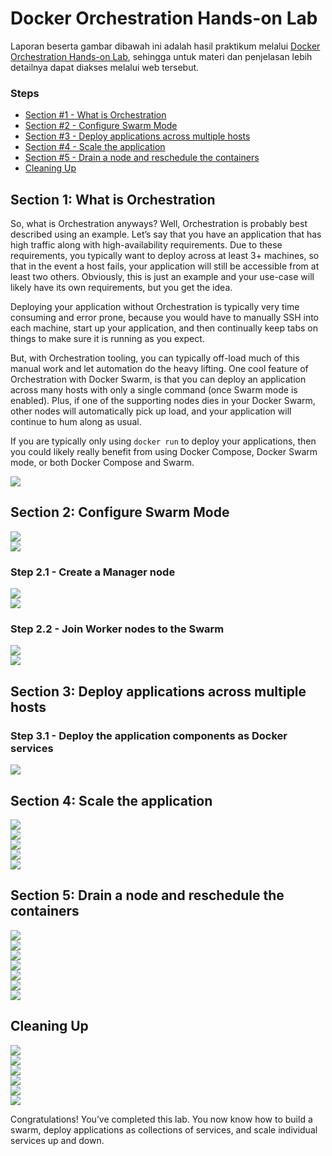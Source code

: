 # Docker Orchestration Hands-on Lab

Laporan beserta gambar dibawah ini adalah hasil praktikum melalui [Docker Orchestration Hands-on Lab](https://training.play-with-docker.com/orchestration-hol/), sehingga untuk materi dan penjelasan lebih detailnya dapat diakses melalui web tersebut.

### Steps

- [Section #1 - What is Orchestration](https://github.com/isaanggi/tekn-cloud-computing/new/main/minggu-12#section-1-what-is-orchestration)
- [Section #2 - Configure Swarm Mode](https://github.com/isaanggi/tekn-cloud-computing/new/main/minggu-12#section-2-configure-swarm-mode)
- [Section #3 - Deploy applications across multiple hosts](https://github.com/isaanggi/tekn-cloud-computing/new/main/minggu-12#section-3-deploy-applications-across-multiple-hosts)
- [Section #4 - Scale the application](https://github.com/isaanggi/tekn-cloud-computing/new/main/minggu-12#section-4-scale-the-application)
- [Section #5 - Drain a node and reschedule the containers](https://github.com/isaanggi/tekn-cloud-computing/new/main/minggu-12#section-5-drain-a-node-and-reschedule-the-containers)
- [Cleaning Up](https://github.com/isaanggi/tekn-cloud-computing/new/main/minggu-12#cleaning-up)

## Section 1: What is Orchestration

So, what is Orchestration anyways? Well, Orchestration is probably best described using an example. Let’s say that you have an application that has high traffic along with high-availability requirements. Due to these requirements, you typically want to deploy across at least 3+ machines, so that in the event a host fails, your application will still be accessible from at least two others. Obviously, this is just an example and your use-case will likely have its own requirements, but you get the idea.

Deploying your application without Orchestration is typically very time consuming and error prone, because you would have to manually SSH into each machine, start up your application, and then continually keep tabs on things to make sure it is running as you expect.

But, with Orchestration tooling, you can typically off-load much of this manual work and let automation do the heavy lifting. One cool feature of Orchestration with Docker Swarm, is that you can deploy an application across many hosts with only a single command (once Swarm mode is enabled). Plus, if one of the supporting nodes dies in your Docker Swarm, other nodes will automatically pick up load, and your application will continue to hum along as usual.

If you are typically only using ```docker run``` to deploy your applications, then you could likely really benefit from using Docker Compose, Docker Swarm mode, or both Docker Compose and Swarm.

<div><img src="gambar/ss1.jpg"></div>

## Section 2: Configure Swarm Mode

<div><img src="gambar/ss2.jpg"></div>
<div><img src="gambar/ss3.jpg"></div>

### Step 2.1 - Create a Manager node

<div><img src="gambar/ss4.jpg"></div>
<div><img src="gambar/ss5.jpg"></div>

### Step 2.2 - Join Worker nodes to the Swarm

<div><img src="gambar/ss6.jpg"></div>
<div><img src="gambar/ss7.jpg"></div>

## Section 3: Deploy applications across multiple hosts

### Step 3.1 - Deploy the application components as Docker services

<div><img src="gambar/ss8.jpg"></div>

## Section 4: Scale the application

<div><img src="gambar/ss9.jpg"></div>
<div><img src="gambar/ss10.jpg"></div>
<div><img src="gambar/ss11.jpg"></div>
<div><img src="gambar/ss12.jpg"></div>
<div><img src="gambar/ss13.jpg"></div>

## Section 5: Drain a node and reschedule the containers

<div><img src="gambar/ss14.jpg"></div>
<div><img src="gambar/ss15.jpg"></div>
<div><img src="gambar/ss16.jpg"></div>
<div><img src="gambar/ss17.jpg"></div>
<div><img src="gambar/ss18.jpg"></div>
<div><img src="gambar/ss19.jpg"></div>
<div><img src="gambar/ss20.jpg"></div>

## Cleaning Up

<div><img src="gambar/ss21.jpg"></div>
<div><img src="gambar/ss22.jpg"></div>
<div><img src="gambar/ss23.jpg"></div>
<div><img src="gambar/ss24.jpg"></div>
<div><img src="gambar/ss25.jpg"></div>
<div><img src="gambar/ss26.jpg"></div>

Congratulations! You’ve completed this lab. You now know how to build a swarm, deploy applications as collections of services, and scale individual services up and down.
